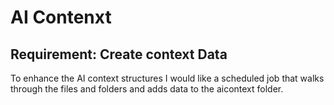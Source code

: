 # AI Contenxt

## Requirement: Create context Data
To enhance the AI context structures I would like a scheduled job that walks through the files and folders and adds data to the aicontext folder. 

